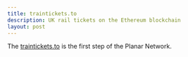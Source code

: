 ```yaml
---
title: traintickets.to
description: UK rail tickets on the Ethereum blockchain
layout: post
---
```


The [traintickets.to](https://traintickets.to) is the first step of the Planar Network.